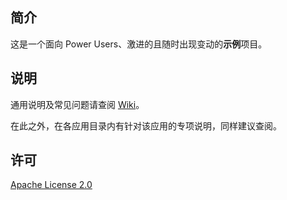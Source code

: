 ## 简介

这是一个面向 Power Users、激进的且随时出现变动的**示例**项目。

## 说明

通用说明及常见问题请查阅 [Wiki](https://github.com/DivineEngine/Profiles/wiki)。

在此之外，在各应用目录内有针对该应用的专项说明，同样建议查阅。

## 许可

[Apache License 2.0](https://github.com/DivineEngine/Profiles/blob/master/LICENSE)